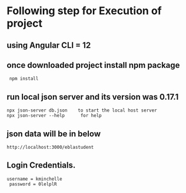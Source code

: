
# Following step for Execution of project
## using Angular CLI = 12
## once downloaded project install npm package 
     npm install
## run local json server and its version was 0.17.1 
    npx json-server db.json    to start the local host server
    npx json-server --help      for help
## json data will be in below 
    http://localhost:3000/eblastudent
## Login Credentials.
    username = kminchelle
     password = 0lelplR
